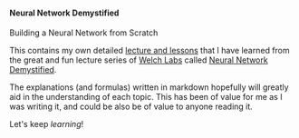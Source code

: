 #### Neural Network Demystified

Building a Neural Network from Scratch

This contains my own detailed [lecture and lessons](./neural-network-demystified/neural-network-demystified.ipynb) that I have learned from the great and fun lecture series of [Welch Labs](https://www.youtube.com/@WelchLabsVideo) called [Neural Network Demystified](https://www.youtube.com/watch?v=bxe2T-V8XRs&list=PLiaHhY2iBX9hdHaRr6b7XevZtgZRa1PoU&index=1).

The explanations (and formulas) written in markdown hopefully will greatly aid in the understanding of each topic. This has been of value for me as I was writing it, and could be also be of value to anyone reading it.

Let's keep *learning*!

